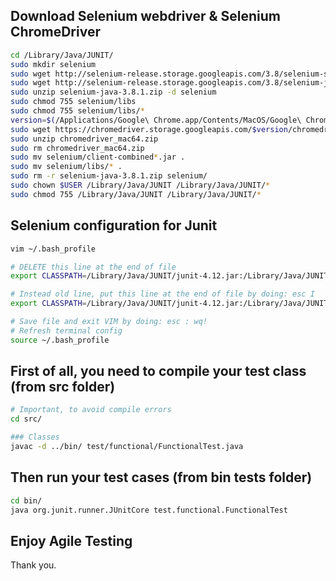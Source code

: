 ## Download Selenium webdriver & Selenium ChromeDriver

```sh
cd /Library/Java/JUNIT/
sudo mkdir selenium
sudo wget http://selenium-release.storage.googleapis.com/3.8/selenium-server-standalone-3.8.1.jar
sudo wget http://selenium-release.storage.googleapis.com/3.8/selenium-java-3.8.1.zip
sudo unzip selenium-java-3.8.1.zip -d selenium
sudo chmod 755 selenium/libs
sudo chmod 755 selenium/libs/*
version=$(/Applications/Google\ Chrome.app/Contents/MacOS/Google\ Chrome --version | sed 's/Google Chrome //; s/ *$//g')
sudo wget https://chromedriver.storage.googleapis.com/$version/chromedriver_mac64.zip
sudo unzip chromedriver_mac64.zip
sudo rm chromedriver_mac64.zip
sudo mv selenium/client-combined*.jar .
sudo mv selenium/libs/* .
sudo rm -r selenium-java-3.8.1.zip selenium/
sudo chown $USER /Library/Java/JUNIT /Library/Java/JUNIT/*
sudo chmod 755 /Library/Java/JUNIT /Library/Java/JUNIT/*
```

## Selenium configuration for Junit

```sh
vim ~/.bash_profile

# DELETE this line at the end of file
export CLASSPATH=/Library/Java/JUNIT/junit-4.12.jar:/Library/Java/JUNIT/hamcrest-all-1.3.jar:.

# Instead old line, put this line at the end of file by doing: esc I
export CLASSPATH=/Library/Java/JUNIT/junit-4.12.jar:/Library/Java/JUNIT/hamcrest-all-1.3.jar:/Library/Java/JUNIT/chromedriver:/Library/Java/JUNIT/client-combined-3.8.1.jar:/Library/Java/JUNIT/client-combined-3.8.1-sources.jar:/Library/Java/JUNIT/selenium-server-standalone-3.8.1.jar:.

# Save file and exit VIM by doing: esc : wq!
# Refresh terminal config
source ~/.bash_profile
```

## First of all, you need to compile your test class (from src folder)

```sh
# Important, to avoid compile errors
cd src/

### Classes
javac -d ../bin/ test/functional/FunctionalTest.java
```

## Then run your test cases (from bin tests folder)

```sh
cd bin/
java org.junit.runner.JUnitCore test.functional.FunctionalTest
```

## Enjoy Agile Testing

Thank you.
